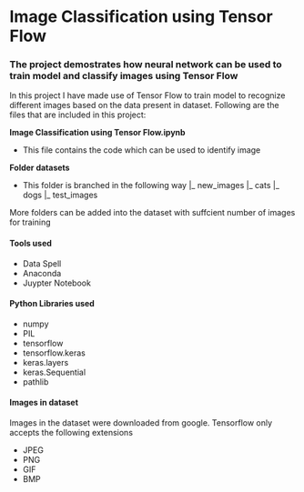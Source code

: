 # Image Classification using Tensor Flow
### The project demostrates how neural network can be used to train model and classify images using Tensor Flow

In this project I have made use of Tensor Flow to train model to recognize different images based on the data present in dataset. Following are the files that are included in this project:

**Image Classification using Tensor Flow.ipynb**
- This file contains the code which can be used to identify image

**Folder datasets**
- This folder is branched in the following way
|_ new_images
  |_ cats
  |_ dogs
|_ test_images

More folders can be added into the dataset with suffcient number of images for training

#### Tools used
- Data Spell
- Anaconda
- Juypter Notebook

#### Python Libraries used
- numpy
- PIL
- tensorflow
- tensorflow.keras
- keras.layers
- keras.Sequential
- pathlib

#### Images in dataset
Images in the dataset were downloaded from google. Tensorflow only accepts the following extensions 
- JPEG 
- PNG 
- GIF 
- BMP
